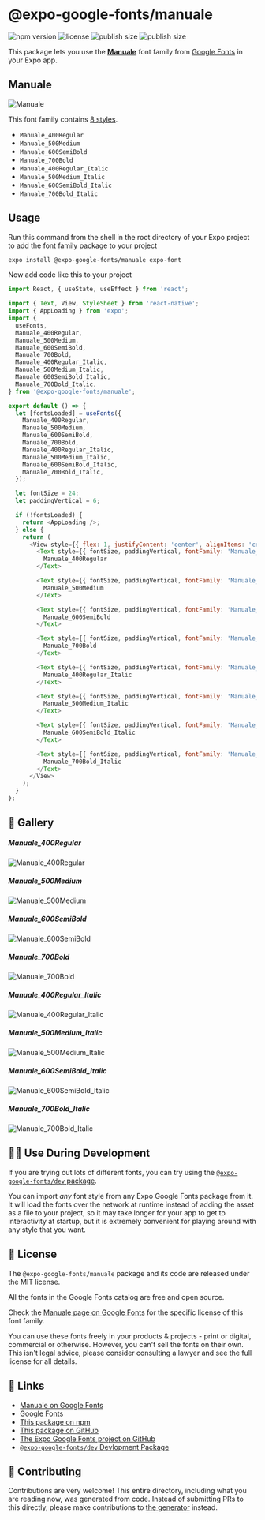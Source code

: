 # @expo-google-fonts/manuale

![npm version](https://flat.badgen.net/npm/v/@expo-google-fonts/manuale)
![license](https://flat.badgen.net/github/license/expo/google-fonts)
![publish size](https://flat.badgen.net/packagephobia/install/@expo-google-fonts/manuale)
![publish size](https://flat.badgen.net/packagephobia/publish/@expo-google-fonts/manuale)

This package lets you use the [**Manuale**](https://fonts.google.com/specimen/Manuale) font family from [Google Fonts](https://fonts.google.com/) in your Expo app.

## Manuale

![Manuale](./font-family.png)

This font family contains [8 styles](#-gallery).

- `Manuale_400Regular`
- `Manuale_500Medium`
- `Manuale_600SemiBold`
- `Manuale_700Bold`
- `Manuale_400Regular_Italic`
- `Manuale_500Medium_Italic`
- `Manuale_600SemiBold_Italic`
- `Manuale_700Bold_Italic`

## Usage

Run this command from the shell in the root directory of your Expo project to add the font family package to your project
```sh
expo install @expo-google-fonts/manuale expo-font
```

Now add code like this to your project
```js
import React, { useState, useEffect } from 'react';

import { Text, View, StyleSheet } from 'react-native';
import { AppLoading } from 'expo';
import {
  useFonts,
  Manuale_400Regular,
  Manuale_500Medium,
  Manuale_600SemiBold,
  Manuale_700Bold,
  Manuale_400Regular_Italic,
  Manuale_500Medium_Italic,
  Manuale_600SemiBold_Italic,
  Manuale_700Bold_Italic,
} from '@expo-google-fonts/manuale';

export default () => {
  let [fontsLoaded] = useFonts({
    Manuale_400Regular,
    Manuale_500Medium,
    Manuale_600SemiBold,
    Manuale_700Bold,
    Manuale_400Regular_Italic,
    Manuale_500Medium_Italic,
    Manuale_600SemiBold_Italic,
    Manuale_700Bold_Italic,
  });

  let fontSize = 24;
  let paddingVertical = 6;

  if (!fontsLoaded) {
    return <AppLoading />;
  } else {
    return (
      <View style={{ flex: 1, justifyContent: 'center', alignItems: 'center' }}>
        <Text style={{ fontSize, paddingVertical, fontFamily: 'Manuale_400Regular' }}>
          Manuale_400Regular
        </Text>

        <Text style={{ fontSize, paddingVertical, fontFamily: 'Manuale_500Medium' }}>
          Manuale_500Medium
        </Text>

        <Text style={{ fontSize, paddingVertical, fontFamily: 'Manuale_600SemiBold' }}>
          Manuale_600SemiBold
        </Text>

        <Text style={{ fontSize, paddingVertical, fontFamily: 'Manuale_700Bold' }}>
          Manuale_700Bold
        </Text>

        <Text style={{ fontSize, paddingVertical, fontFamily: 'Manuale_400Regular_Italic' }}>
          Manuale_400Regular_Italic
        </Text>

        <Text style={{ fontSize, paddingVertical, fontFamily: 'Manuale_500Medium_Italic' }}>
          Manuale_500Medium_Italic
        </Text>

        <Text style={{ fontSize, paddingVertical, fontFamily: 'Manuale_600SemiBold_Italic' }}>
          Manuale_600SemiBold_Italic
        </Text>

        <Text style={{ fontSize, paddingVertical, fontFamily: 'Manuale_700Bold_Italic' }}>
          Manuale_700Bold_Italic
        </Text>
      </View>
    );
  }
};

```

## 🔡 Gallery

##### Manuale_400Regular
![Manuale_400Regular](./Manuale_400Regular.ttf.png)

##### Manuale_500Medium
![Manuale_500Medium](./Manuale_500Medium.ttf.png)

##### Manuale_600SemiBold
![Manuale_600SemiBold](./Manuale_600SemiBold.ttf.png)

##### Manuale_700Bold
![Manuale_700Bold](./Manuale_700Bold.ttf.png)

##### Manuale_400Regular_Italic
![Manuale_400Regular_Italic](./Manuale_400Regular_Italic.ttf.png)

##### Manuale_500Medium_Italic
![Manuale_500Medium_Italic](./Manuale_500Medium_Italic.ttf.png)

##### Manuale_600SemiBold_Italic
![Manuale_600SemiBold_Italic](./Manuale_600SemiBold_Italic.ttf.png)

##### Manuale_700Bold_Italic
![Manuale_700Bold_Italic](./Manuale_700Bold_Italic.ttf.png)


## 👩‍💻 Use During Development

If you are trying out lots of different fonts, you can try using the [`@expo-google-fonts/dev` package](https://github.com/expo/google-fonts/tree/master/font-packages/dev#readme).

You can import *any* font style from any Expo Google Fonts package from it. It will load the fonts
over the network at runtime instead of adding the asset as a file to your project, so it may take longer
for your app to get to interactivity at startup, but it is extremely convenient
for playing around with any style that you want.

## 📖 License

The `@expo-google-fonts/manuale` package and its code are released under the MIT license.

All the fonts in the Google Fonts catalog are free and open source.

Check the [Manuale page on Google Fonts](https://fonts.google.com/specimen/Manuale) for the specific license of this font family.

You can use these fonts freely in your products & projects - print or digital, commercial or otherwise. However, you can't sell the fonts on their own. This isn't legal advice, please consider consulting a lawyer and see the full license for all details.

## 🔗 Links

- [Manuale on Google Fonts](https://fonts.google.com/specimen/Manuale)
- [Google Fonts](https://fonts.google.com/)
- [This package on npm](https://www.npmjs.com/package/@expo-google-fonts/manuale)
- [This package on GitHub](https://github.com/expo/google-fonts/tree/master/font-packages/manuale)
- [The Expo Google Fonts project on GitHub](https://github.com/expo/google-fonts)
- [`@expo-google-fonts/dev` Devlopment Package](https://github.com/expo/google-fonts/tree/master/font-packages/dev)

## 🤝 Contributing

Contributions are very welcome! This entire directory, including what you are reading now, was generated from code. Instead of submitting PRs to this directly, please make contributions to [the generator](https://github.com/expo/google-fonts/tree/master/packages/generator) instead.
